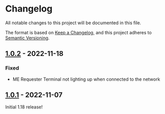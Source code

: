 # Changelog

All notable changes to this project will be documented in this file.

The format is based on [Keep a Changelog],
and this project adheres to [Semantic Versioning].

## [1.0.2] - 2022-11-18

### Fixed
- ME Requester Terminal not lighting up when connected to the network

## [1.0.1] - 2022-11-07

Initial 1.18 release!

<!-- Links -->
[keep a changelog]: https://keepachangelog.com/en/1.0.0/
[semantic versioning]: https://semver.org/spec/v2.0.0.html

<!-- Versions -->
[1.0.2]: https://github.com/AlmostReliable/merequester/releases/tag/v1.18-fabric-1.0.2
[1.0.1]: https://github.com/AlmostReliable/merequester/releases/tag/v1.18-fabric-1.0.1
